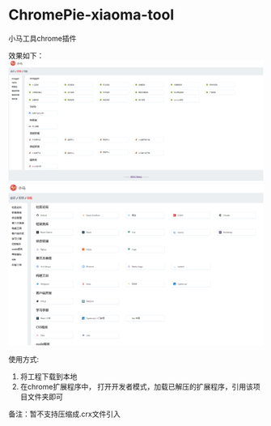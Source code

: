 # ChromePie-xiaoma-tool
小马工具chrome插件

效果如下：
![step two](img/readme-2.png)
![step three](img/readme-3.png)

使用方式:
1. 将工程下载到本地
2. 在chrome扩展程序中， 打开开发者模式，加载已解压的扩展程序，引用该项目文件夹即可

备注：暂不支持压缩成.crx文件引入
